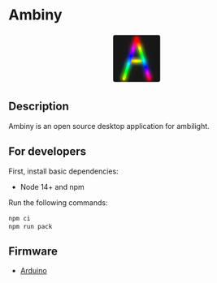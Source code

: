 # Ambiny

<p align="center">
    <img src="./assets/images/icon128x128.png" width="100" alt="Godot Engine logo">
</p>

## Description
Ambiny is an open source desktop application for ambilight.

## For developers

First, install basic dependencies:
 * Node 14+ and npm

Run the following commands:

```
npm ci
npm run pack
```

## Firmware
* [Arduino](https://github.com/NNesh/ambiny-arduino-firmware)
